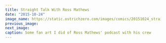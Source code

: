 ```yaml
---
title: Straight Talk With Ross Mathews
date: "2015-10-24"
image_name: https://static.ostrichzero.com/images/comics/20151024_straighttalk.png
previous_image:
next_image:
caption: Some fan art I did of Ross Mathews' podcast with his crew
---
```

